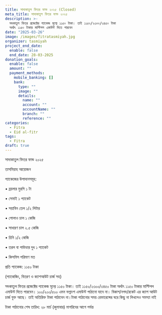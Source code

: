 ```yaml
---
title: সাদাকাতুল ফিতর ফান্ড ২০২৫ (Closed)
meta_title: সাদাকাতুল ফিতর ফান্ড ২০২৫
description: >-
  সদকাতুল ফিতর প্রজেক্টের প্যাকেজ মূল্যে ১১৫০ টাকা। তাই ১১৫০/২৩০০/৩৪৫০ টাকা
  অর্থাৎ ১১৫০ টাকার মাল্টিপল এমাউন্ট দিতে পারবেন
date: "2025-03-26"
image: /images/fitratasmiyah.jpg
organizer: tasmiyah
project_end_date:
  enable: false
  end_date: 28-03-2025
donation_goals:
  enable: false
  amount: ""
  payment_methods:
    mobile_banking: []
    bank:
      type: ""
      image: ""
      details:
        name: ""
        account: ""
        accountName: ""
        branch: ""
        reference: ""
categories:
  - Fitra
  - Eid al-fitr
tags:
  - Fitra
draft: true
---
```


সাদাকাতুল ফিতর ফান্ড ২০২৫

তাসমিয়াহ আয়োজন

প্যাকেজের উপাদানসমূহ:

• ব্রয়লার মুরগি ১ টা

• সেমাই ১ প্যাকেট

• সয়াবিন তেল ১/২ লিটার

• পোলাও চাল ১ কেজি

• সাধারণ চাল ২.৫ কেজি

• চিনি ১/২ কেজি

• তরল বা পাউডার দুধ ১ প্যাকেট

• কিসমিস পরিমাণ মত

প্রতি প্যাকেজ: ১১৫০ টাকা

(প্যাকেজিং, বিতরণ ও ক্যাশআউট চার্জ সহ)

সদকাতুল ফিতর প্রজেক্টের প্যাকেজ মূল্যে ১১৫০ টাকা। তাই ১১৫০/২৩০০/৩৪৫০ টাকা অর্থাৎ ১১৫০ টাকার মাল্টিপল এমাউন্ট দিতে পারবেন। ১০০/২০০/৫০০ এমন ভগ্নাংশ এমাউন্ট পাঠানো যাবে না। বিকাশ/নগদ/রকেট এর ক্যাশ আউট চার্জ যুক্ত আছে। তাই অতিরিক্ত টাকা পাঠাবেন না।টাকা পাঠানোর সময় রেফারেন্সের ঘরে কিছু না লিখলেও সমস্যা নাই

টাকা পাঠানোর শেষ তারিখ: ২৮ মার্চ (জুমাবার) মাগরিবের আগে পর্যন্ত
